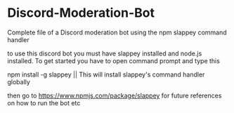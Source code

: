 # Discord-Moderation-Bot
Complete file of a Discord moderation bot using the npm slappey command handler

to use this discord bot you must have slappey installed and node.js installed. To get started you have to open command prompt and type this

npm install -g slappey || This will install slappey's command handler globally 

then go to https://www.npmjs.com/package/slappey for future references on how to run the bot etc
